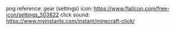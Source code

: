 png reference:
gear (settings) icon: https://www.flaticon.com/free-icon/settings_503822
click sound: https://www.myinstants.com/instant/minecraft-click/
